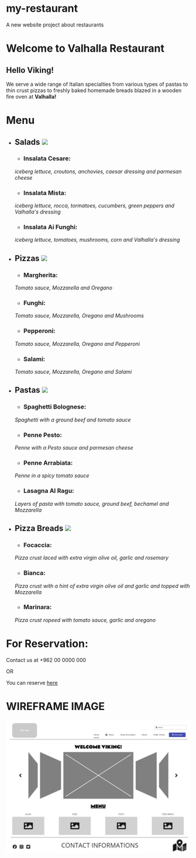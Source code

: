 # my-restaurant
A new website project about restaurants

# **Welcome to Valhalla Restaurant**

## Hello Viking! 


We serve a wide range of Italian specialties from various types of pastas to thin crust pizzas to freshly baked homemade breads blazed in a wooden fire oven at **Valhalla!** 

# Menu

- ## Salads ![](https://www.simplyrecipes.com/thmb/j1WtO-KNzo7D7e3j5skU2CIQGk4=/1800x1200/filters:fill(auto,1)/__opt__aboutcom__coeus__resources__content_migration__simply_recipes__uploads__2009__09__caesar-salad-horiz-a-1800-4a465eb53456465091e34138675259c2.jpg)

    - ### Insalata Cesare: 
    *iceberg lettuce, croutons, anchovies, caesar dressing and parmesan cheese*

    - ### Insalata Mista: 
    *iceberg lettuce, rocca, tormatoes, cucumbers, green peppers and Valhalla's dressing*
    
    - ### Insalata Ai Funghi: 
    *iceberg lettuce, tomatoes, mushrooms, corn and Valhalla's dressing*

- ## Pizzas ![](https://onlineculinaryschool.net/wp-content/uploads/2018/10/online_culinary_school_pizza_margherita-1.jpg)

    - ### Margherita:
    *Tomato sauce, Mozzarella and Oregano*

    - ### Funghi: 
    *Tomato sauce, Mozzarella, Oregano and Mushrooms*

    - ### Pepperoni: 
    *Tomato sauce, Mozzarella, Oregano and Pepperoni*

    - ### Salami: 
    *Tomato sauce, Mozzarella, Oregano and Salami*

- ## Pastas ![](https://static.toiimg.com/thumb/52759758.cms?imgsize=560987&width=800&height=800)

    - ### Spaghetti Bolognese: 
    *Spaghetti with a ground beef and tomato sauce*

    - ### Penne Pesto: 
    *Penne with a Pesto sauce and parmesan cheese*

    - ### Penne Arrabiata: 
    *Penne in a spicy tomato sauce*

    - ### Lasagna Al Ragu: 
    *Layers of pasta with tomato sauce, ground beef, bechamel and Mozzarella*

- ## Pizza Breads ![](https://res.cloudinary.com/hksqkdlah/image/upload/SFS_PepperoniFrenchBreadPizza_1_lllyst.jpg)

    - ### Focaccia: 
    *Pizza crust laced with extra virgin olive oil, garlic and rosemary*

    - ### Bianca: 
    *Pizza crust with a hint of extra virgin olive oil and garlic and topped with Mozzarella*

    - ### Marinara: 
    *Pizza crust ropeed with tomato sauce, garlic and oregano*


# For Reservation:

Contact us at +962 00 0000 000 

OR

You can reserve [here](www.vikingsreservefakelink.com) 

# **WIREFRAME IMAGE**

![Restaurant Wireframe Image](WireframeforJS03.jpg)
